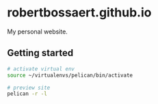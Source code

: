 # robertbossaert.github.io

My personal website.

## Getting started

```sh
# activate virtual env
source ~/virtualenvs/pelican/bin/activate

# preview site
pelican -r -l
```